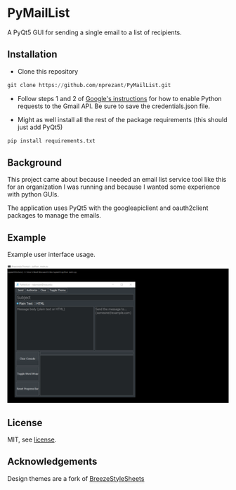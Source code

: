 # PyMailList

A PyQt5 GUI for sending a single email to a list of recipients.



## Installation

* Clone this repository

```python
git clone https://github.com/nprezant/PyMailList.git
```

* Follow steps 1 and 2 of [Google's instructions](https://developers.google.com/gmail/api/quickstart/python) for how to enable Python requests to the Gmail API. Be sure to save the credentials.json file.
    
* Might as well install all the rest of the package requirements (this should just add PyQt5)

```python
pip install requirements.txt
```



## Background

This project came about because I needed an email list service tool like this for an organization I was running and because I wanted some experience with python GUIs.

The application uses PyQt5 with the googleapiclient and oauth2client packages to manage the emails.



## Example

Example user interface usage.

![DarkThemeExample](/assets/example.gif)



## License

MIT, see [license](/LICENSE.md).



## Acknowledgements

Design themes are a fork of [BreezeStyleSheets](https://github.com/XLTools/BreezeStyleSheets)